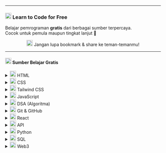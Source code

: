 
---

### <img src="https://cdn.jsdelivr.net/npm/@fortawesome/fontawesome-free/svgs/solid/code.svg" width="20"/> Learn to Code for Free

Belajar pemrograman **gratis** dari berbagai sumber terpercaya.  
Cocok untuk pemula maupun tingkat lanjut 🚀  

<p align="center">
  <img src="https://cdn.jsdelivr.net/npm/@fortawesome/fontawesome-free/svgs/solid/star.svg" width="20"/>  
  Jangan lupa bookmark & share ke teman-temanmu!  
</p>

---

#### <img src="https://cdn.jsdelivr.net/npm/@fortawesome/fontawesome-free/svgs/solid/book-open.svg" width="20"/> Sumber Belajar Gratis

<details>
<summary><img src="https://cdn.jsdelivr.net/npm/@fortawesome/fontawesome-free/svgs/solid/code.svg" width="20"/> HTML</summary>
👉 [https://html.com](https://html.com)  
📌 Belajar dasar-dasar struktur web.
</details>

<details>
<summary><img src="https://cdn.jsdelivr.net/npm/@fortawesome/fontawesome-free/svgs/solid/paint-brush.svg" width="20"/> CSS</summary>
👉 [https://css-tricks.com](https://css-tricks.com)  
📌 Panduan styling web modern.
</details>

<details>
<summary><img src="https://cdn.jsdelivr.net/npm/@fortawesome/fontawesome-free/svgs/solid/wind.svg" width="20"/> Tailwind CSS</summary>
👉 [https://tailwindcss.com](https://tailwindcss.com)  
📌 Framework CSS utility-first yang cepat & simpel.
</details>

<details>
<summary><img src="https://cdn.jsdelivr.net/npm/@fortawesome/fontawesome-free/svgs/brands/js-square.svg" width="20"/> JavaScript</summary>
👉 [https://javascript.info](https://javascript.info)  
📌 Belajar interaktivitas web step by step.
</details>

<details>
<summary><img src="https://cdn.jsdelivr.net/npm/@fortawesome/fontawesome-free/svgs/solid/project-diagram.svg" width="20"/> DSA (Algoritma)</summary>
👉 [https://algorithm-visualizer.org](https://algorithm-visualizer.org)  
📌 Visualisasi algoritma & struktur data.
</details>

<details>
<summary><img src="https://cdn.jsdelivr.net/npm/@fortawesome/fontawesome-free/svgs/brands/git-alt.svg" width="20"/> Git & GitHub</summary>
👉 [https://git-scm.com](https://git-scm.com)  
📌 Kontrol versi & kolaborasi proyek.
</details>

<details>
<summary><img src="https://cdn.jsdelivr.net/npm/@fortawesome/fontawesome-free/svgs/brands/react.svg" width="20"/> React</summary>
👉 [https://react-tutorial.app](https://react-tutorial.app)  
📌 Framework front-end modern dari Facebook.
</details>

<details>
<summary><img src="https://cdn.jsdelivr.net/npm/@fortawesome/fontawesome-free/svgs/solid/link.svg" width="20"/> API</summary>
👉 [https://rapidapi.com/learn](https://rapidapi.com/learn)  
📌 Belajar integrasi API dengan mudah.
</details>

<details>
<summary><img src="https://cdn.jsdelivr.net/npm/@fortawesome/fontawesome-free/svgs/brands/python.svg" width="20"/> Python</summary>
👉 [https://learnpython.org](https://learnpython.org)  
📌 Bahasa populer untuk AI, data, dan web.
</details>

<details>
<summary><img src="https://cdn.jsdelivr.net/npm/@fortawesome/fontawesome-free/svgs/solid/database.svg" width="20"/> SQL</summary>
👉 [https://sqlbolt.com](https://sqlbolt.com)  
📌 Latihan interaktif query database.
</details>

<details>
<summary><img src="https://cdn.jsdelivr.net/npm/@fortawesome/fontawesome-free/svgs/brands/ethereum.svg" width="20"/> Web3</summary>
👉 [https://learnweb3.io](https://learnweb3.io)  
📌 Belajar blockchain & smart contract.
</details>

